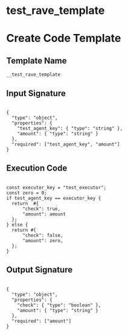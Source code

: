 
# test_rave_template

# Create Code Template

## Template Name
```
__test_rave_template
```

## Input Signature

```=json

{
  "type": "object",
  "properties": {
    "test_agent_key": { "type": "string" },
    "amount": { "type": "string" }
  },
  "required": ["test_agent_key", "amount"]
}

```

## Execution Code
```=rhai

const executor_key = "test_executor";
const zero = 0;
if test_agent_key == executor_key {
  return  #{
      "check": true,
      "amount": amount
  };
} else {
  return #{
      "check": false,
      "amount": zero,
  };
}

```

## Output Signature

```=json

{
  "type": "object",
  "properties": {
    "check": { "type": "boolean" },
    "amount": { "type": "string" }
  },
  "required": ["amount"]
}

```
